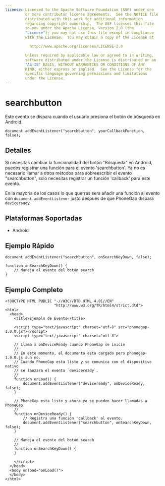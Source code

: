```yaml
---
license: Licensed to the Apache Software Foundation (ASF) under one
         or more contributor license agreements.  See the NOTICE file
         distributed with this work for additional information
         regarding copyright ownership.  The ASF licenses this file
         to you under the Apache License, Version 2.0 (the
         "License"); you may not use this file except in compliance
         with the License.  You may obtain a copy of the License at

           http://www.apache.org/licenses/LICENSE-2.0

         Unless required by applicable law or agreed to in writing,
         software distributed under the License is distributed on an
         "AS IS" BASIS, WITHOUT WARRANTIES OR CONDITIONS OF ANY
         KIND, either express or implied.  See the License for the
         specific language governing permissions and limitations
         under the License.
---
```


searchbutton
===========

Este evento se dispara cuando el usuario presiona el botón de búsqueda en Android.

    document.addEventListener("searchbutton", yourCallbackFunction, false);

Detalles
--------

Si necesitas cambiar la funcionalidad del botón "Búsqueda" en Android, puedes registrar una función para el evento 'searchbutton'. Ya no es necesario llamar a otros métodos para sobreescribir el evento "searchbutton", solo necesitas registrar un función 'callback' para este evento.

En la mayoría de los casos lo que querrás sera añadir una función al evento con `document.addEventListener` justo después de que PhoneGap dispara `deviceready`

Plataformas Soportadas
----------------------

- Android

Ejemplo Rápido
--------------

    document.addEventListener("searchbutton", onSearchKeyDown, false);

    function onSearchKeyDown() {
        // Maneja el evento del botón search
    }

Ejemplo Completo
----------------

    <!DOCTYPE HTML PUBLIC "-//W3C//DTD HTML 4.01//EN"
                          "http://www.w3.org/TR/html4/strict.dtd">
    <html>
      <head>
        <title>Ejemplo de Events</title>

        <script type="text/javascript" charset="utf-8" src="phonegap-1.0.0.js"></script>
        <script type="text/javascript" charset="utf-8">

        // Llama a onDeviceReady cuando PhoneGap se inicie
        //
        // En este momento, el documento esta cargado pero phonegap-1.0.0.js aun no.
        // Cuando PhoneGap esta listo y se comunica con el dispositivo nativo
        // se lanzara el evento `deviceready`.
        // 
        function onLoad() {
            document.addEventListener("deviceready", onDeviceReady, false);
        }

        // PhoneGap esta listo y ahora ya se pueden hacer llamadas a PhoneGap
        //
        function onDeviceReady() {
            // Registra una función 'callback' al evento.
            document.addEventListener("searchbutton", onSearchKeyDown, false);
        }
        
        // Maneja el evento del botón search
        //
        function onSearchKeyDown() {
        }

        </script>
      </head>
      <body onload="onLoad()">
      </body>
    </html>
